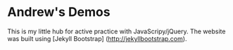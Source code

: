 # Andrew's Demos
This is my little hub for active practice with JavaScripy/jQuery. The website was built using [Jekyll Bootstrap] (http://jekyllbootstrap.com).